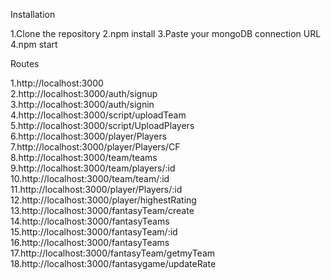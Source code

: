 Installation

1.Clone the repository
2.npm install
3.Paste your mongoDB connection URL
4.npm start

Routes

1.http://localhost:3000 <br />
2.http://localhost:3000/auth/signup <br />
3.http://localhost:3000/auth/signin <br />
4.http://localhost:3000/script/uploadTeam <br />
5.http://localhost:3000/script/UploadPlayers <br />
6.http://localhost:3000/player/Players <br />
7.http://localhost:3000/player/Players/CF <br />
8.http://localhost:3000/team/teams <br />
9.http://localhost:3000/team/players/:id <br />
10.http://localhost:3000/team/team/:id <br />
11.http://localhost:3000/player/Players/:id <br />
12.http://localhost:3000/player/highestRating <br />
13.http://localhost:3000/fantasyTeam/create <br />
14.http://localhost:3000/fantasyTeams <br />
15.http://localhost:3000/fantasyTeam/:id <br />
16.http://localhost:3000/fantasyTeams <br />
17.http://localhost:3000/fantasyTeam/getmyTeam <br />
18.http://localhost:3000/fantasygame/updateRate <br />